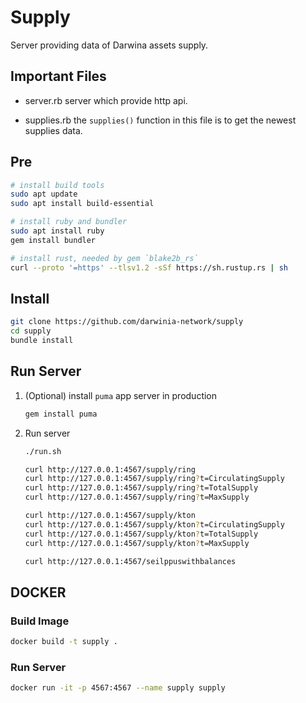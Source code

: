 # Supply

Server providing data of Darwina assets supply.

## Important Files

* server.rb
  server which provide http api.

* supplies.rb
  the `supplies()` function in this file is to get the newest supplies data.

## Pre
```bash
# install build tools
sudo apt update 
sudo apt install build-essential 

# install ruby and bundler
sudo apt install ruby
gem install bundler

# install rust, needed by gem `blake2b_rs`
curl --proto '=https' --tlsv1.2 -sSf https://sh.rustup.rs | sh
```

## Install

```bash
git clone https://github.com/darwinia-network/supply 
cd supply
bundle install
```

## Run Server
   1. (Optional) install `puma` app server in production
      ```bash
      gem install puma
      ```

   2. Run server
      ```bash
      ./run.sh
      ```

      ```bash
      curl http://127.0.0.1:4567/supply/ring
      curl http://127.0.0.1:4567/supply/ring?t=CirculatingSupply
      curl http://127.0.0.1:4567/supply/ring?t=TotalSupply
      curl http://127.0.0.1:4567/supply/ring?t=MaxSupply

      curl http://127.0.0.1:4567/supply/kton
      curl http://127.0.0.1:4567/supply/kton?t=CirculatingSupply
      curl http://127.0.0.1:4567/supply/kton?t=TotalSupply
      curl http://127.0.0.1:4567/supply/kton?t=MaxSupply

      curl http://127.0.0.1:4567/seilppuswithbalances
      ```

## DOCKER

### Build Image

```bash
docker build -t supply .
```

### Run Server
```bash
docker run -it -p 4567:4567 --name supply supply
```
